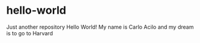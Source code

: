 # hello-world
Just another repository
Hello World! My name is Carlo Acilo and my dream is to go to Harvard

